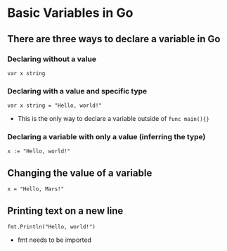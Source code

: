 # Basic Variables in Go  

## There are three ways to declare a variable in Go

### Declaring without a value   
`var x string`

### Declaring with a value and specific type    
`var x string = "Hello, world!"`  
* This is the only way to declare a variable outside of `func main(){}`  

### Declaring a variable with only a value (inferring the type)    
`x := "Hello, world!"`

## Changing the value of a variable  
`x = "Hello, Mars!"`  

## Printing text on a new line  
`fmt.Println("Hello, world!")`  
* fmt needs to be imported  